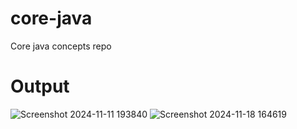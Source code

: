 # core-java
 Core java concepts repo
# Output 
![Screenshot 2024-11-11 193840](https://github.com/user-attachments/assets/2d9ee6c0-db2b-4a6c-9a1d-05a4b26896c5)
![Screenshot 2024-11-18 164619](https://github.com/user-attachments/assets/89fc3dea-2e34-478e-9461-be3f06d40540)

